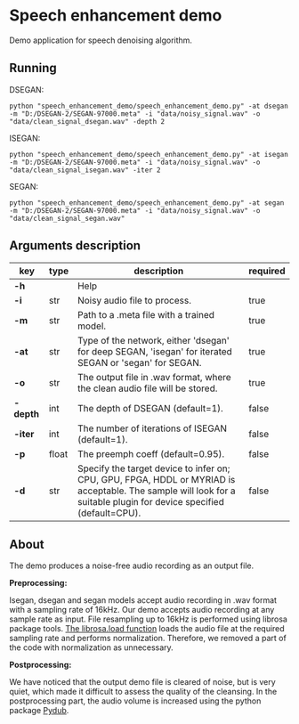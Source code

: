 # Speech enhancement demo

Demo application for speech denoising algorithm.

## Running

DSEGAN:

`
python "speech_enhancement_demo/speech_enhancement_demo.py" -at dsegan -m "D:/DSEGAN-2/SEGAN-97000.meta" -i "data/noisy_signal.wav" -o "data/clean_signal_dsegan.wav" -depth 2
`

ISEGAN:

`
python "speech_enhancement_demo/speech_enhancement_demo.py" -at isegan -m "D:/DSEGAN-2/SEGAN-97000.meta" -i "data/noisy_signal.wav" -o "data/clean_signal_isegan.wav" -iter 2
`

SEGAN:

`
python "speech_enhancement_demo/speech_enhancement_demo.py" -at segan -m "D:/DSEGAN-2/SEGAN-97000.meta" -i "data/noisy_signal.wav" -o "data/clean_signal_segan.wav"
`

## Arguments description

| key         |type |description | required |
|-------------|---|---|---|
| **-h**      |  | Help | |
| **-i**      | str | Noisy audio file to process. | true |
| **-m**      | str | Path to a .meta file with a trained model. | true |
| **-at**     | str | Type of the network, either 'dsegan' for deep SEGAN, 'isegan' for iterated SEGAN or 'segan' for SEGAN. | true |
| **-o**      | str | The output file in .wav format, where the clean audio file will be stored. | true |
| **-depth**  | int | The depth of DSEGAN (default=1). | false |
| **-iter**   | int | The number of iterations of ISEGAN (default=1).| false |
| **-p**      | float | The preemph coeff (default=0.95). | false |
| **-d**      | str | Specify the target device to infer on; CPU, GPU, FPGA, HDDL or MYRIAD is acceptable. The sample will look for a suitable plugin for device specified (default=CPU). | false |


## About

The demo produces a noise-free audio recording as an output file. 


**Preprocessing:**

Isegan, dsegan and segan models accept audio recording in .wav format with a sampling rate of 16kHz. Our demo accepts audio recording at any sample rate as input. File resampling up to 16kHz is performed using librosa package tools. [The librosa.load function](https://librosa.org/doc/main/generated/librosa.load.html) loads the audio file at the required sampling rate and performs normalization. Therefore, we removed a part of the code with normalization as unnecessary.

**Postprocessing:**

We have noticed that the output demo file is cleared of noise, but is very quiet, which made it difficult to assess the quality of the cleansing. In the postprocessing part, the audio volume is increased using the python package [Pydub](https://github.com/jiaaro/pydub).




